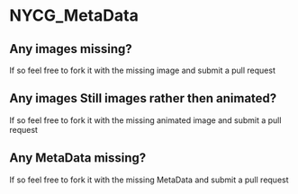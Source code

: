 # NYCG_MetaData

## Any images missing? 
If so feel free to fork it with the missing image and submit a pull request

## Any images Still images rather then animated? 
If so feel free to fork it with the missing animated image and submit a pull request

## Any MetaData missing? 
If so feel free to fork it with the missing MetaData and submit a pull request
